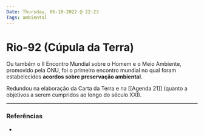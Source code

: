 ```yaml
---
Date: Thursday, 06-10-2022 @ 22:23
Tags: ambiental
---
```

# Rio-92 (Cúpula da Terra)
Ou também o II Encontro Mundial sobre o Homem e o Meio Ambiente, promovido pela ONU, foi o primeiro encontro mundial no qual foram estabelecidos **acordos sobre preservação ambiental**.

Redundou na elaboração da Carta da Terra e na [[Agenda 21]] (quanto a objetivos a serem cumpridos ao longo do século XXI).

---
### Referências
- 